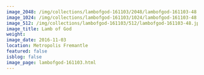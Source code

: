 ```yaml
---
image_2048: /img/collections/lambofgod-161103/2048/lambofgod-161103-48.jpg
image_1024: /img/collections/lambofgod-161103/1024/lambofgod-161103-48.jpg
image_512: /img/collections/lambofgod-161103/512/lambofgod-161103-48.jpg
image_title: Lamb of God
weight: 
image_date: 2016-11-03
location: Metropolis Fremantle
featured: false
isblog: false
image_page: lambofgod-161103.html
---
```

